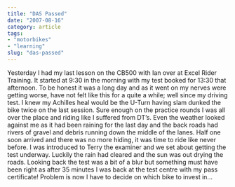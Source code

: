 ```yaml
---
title: "DAS Passed"
date: "2007-08-16"
category: article
tags:
- "motorbikes"
- "learning"
slug: "das-passed"
---
```


Yesterday I had my last lesson on the CB500 with Ian over at Excel Rider Training. It started at 9:30 in the morning with my test booked for 13:30 that afternoon. To be honest it was a long day and as it went on my nerves were getting worse, have not felt like this for a quite a while; well since my driving test. I knew my Achilles heal would be the U-Turn having slam dunked the bike twice on the last session. Sure enough on the practice rounds I was all over the place and riding like I suffered from DT’s. Even the weather looked against me as it had been raining for the last day and the back roads had rivers of gravel and debris running down the middle of the lanes. Half one soon arrived and there was no more hiding, it was time to ride like never before. I was introduced to Terry the examiner and we set about getting the test underway. Luckily the rain had cleared and the sun was out drying the roads. Looking back the test was a bit of a blur but something must have been right as after 35 minutes I was back at the test centre with my pass certificate! Problem is now I have to decide on which bike to invest in…

